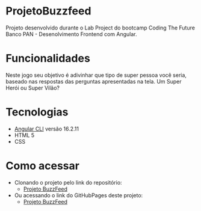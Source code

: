 # ProjetoBuzzfeed

Projeto desenvolvido durante o Lab Project do bootcamp Coding The Future Banco PAN - Desenolvimento Frontend com Angular.

# Funcionalidades

Neste jogo seu objetivo é adivinhar que tipo de super pessoa você seria, baseado nas respostas das perguntas apresentadas na tela.
Um Super Herói ou Super Vilão?

# Tecnologias

- [Angular CLI](https://angular.io/cli) versão 16.2.11
- HTML 5
- CSS

# Como acessar

- Clonando o projeto pelo link do repositório:
  - [Projeto BuzzFeed](https://github.com/sanchesaline6/projeto-buzzfeed/)
- Ou acessando o link do GitHubPages deste projeto:
  - [Projeto BuzzFeed](https://sanchesaline6.github.io/projeto-buzzfeed/)
